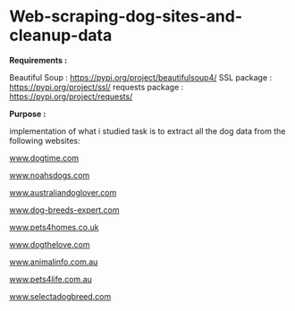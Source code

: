 # Web-scraping-dog-sites-and-cleanup-data

**Requirements :**

Beautiful Soup    : https://pypi.org/project/beautifulsoup4/
SSL package       : https://pypi.org/project/ssl/
requests package  : https://pypi.org/project/requests/

**Purpose      :**

implementation of what i studied 
task is to extract all the dog data from the following websites:

www.dogtime.com

www.noahsdogs.com 

www.australiandoglover.com 

www.dog-breeds-expert.com

www.pets4homes.co.uk 

www.dogthelove.com

www.animalinfo.com.au

www.pets4life.com.au

www.selectadogbreed.com 
